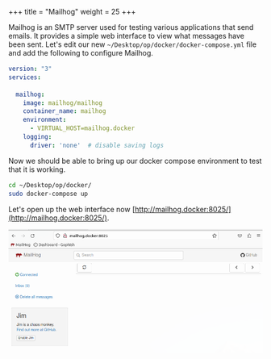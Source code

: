 +++
title = "Mailhog"
weight = 25
+++

Mailhog is an SMTP server used for testing various applications that send emails. It provides a simple web interface to view what messages have been sent. Let's edit our new `~/Desktop/op/docker/docker-compose.yml` file and add the following to configure Mailhog.

```yml
version: "3"
services:

  mailhog:
    image: mailhog/mailhog
    container_name: mailhog
    environment:
      - VIRTUAL_HOST=mailhog.docker
    logging:
      driver: 'none'  # disable saving logs

```

Now we should be able to bring up our docker compose environment to test that it is working.

```bash
cd ~/Desktop/op/docker/
sudo docker-compose up
```

Let's open up the web interface now [http://mailhog.docker:8025/](http://mailhog.docker:8025/).

![Mailhog Landing Page](/static/how-to-phishing/mailhog-first-setup.png)
